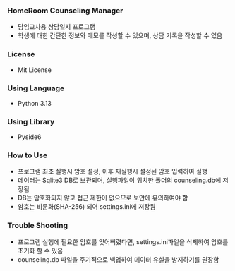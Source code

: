 ### HomeRoom Counseling Manager
- 담임교사용 상담일지 프로그램
- 학생에 대한 간단한 정보와 메모를 작성할 수 있으며, 상담 기록을 작성할 수 있음

### License
- Mit License

### Using Language
- Python 3.13

### Using Library
- Pyside6

### How to Use
- 프로그램 최초 실행시 암호 설정, 이후 재실행시 설정된 암호 입력하여 실행
- 데이터는 Sqlite3 DB로 보관되며, 실행파일이 위치한 폴더의 counseling.db에 저장됨
- DB는 암호화되지 않고 접근 제한이 없으므로 보안에 유의하여야 함
- 암호는 비문화(SHA-256) 되어 settings.ini에 저장됨

### Trouble Shooting
- 프로그램 실행에 필요한 암호를 잊어버렸다면, settings.ini파일을 삭제하여 암호를 초기화 할 수 있음
- counseling.db 파일을 주기적으로 백업하여 데이터 유실을 방지하기를 권장함
